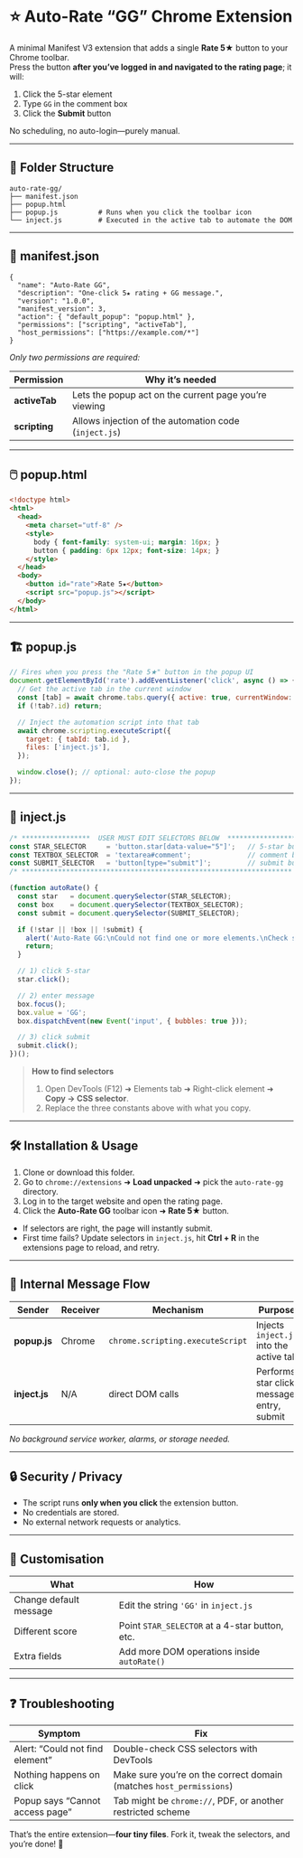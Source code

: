 # ⭐ Auto-Rate “GG” Chrome Extension

A minimal Manifest V3 extension that adds a single **Rate 5★** button to your Chrome toolbar.  
Press the button **after you’ve logged in and navigated to the rating page**; it will:

1. Click the 5-star element  
2. Type `GG` in the comment box  
3. Click the **Submit** button

No scheduling, no auto-login—purely manual.

---

## 📂 Folder Structure
```
auto-rate-gg/
├── manifest.json
├── popup.html
├── popup.js          # Runs when you click the toolbar icon
└── inject.js         # Executed in the active tab to automate the DOM
```

---

## 🔑 manifest.json
```jsonc
{
  "name": "Auto-Rate GG",
  "description": "One-click 5★ rating + GG message.",
  "version": "1.0.0",
  "manifest_version": 3,
  "action": { "default_popup": "popup.html" },
  "permissions": ["scripting", "activeTab"],
  "host_permissions": ["https://example.com/*"]
}
```

*Only two permissions are required:*

| Permission    | Why it’s needed                                         |
| ------------- | ------------------------------------------------------- |
| **activeTab** | Lets the popup act on the current page you’re viewing   |
| **scripting** | Allows injection of the automation code (`inject.js`)    |

---

## 🖱️ popup.html
```html
<!doctype html>
<html>
  <head>
    <meta charset="utf-8" />
    <style>
      body { font-family: system-ui; margin: 16px; }
      button { padding: 6px 12px; font-size: 14px; }
    </style>
  </head>
  <body>
    <button id="rate">Rate 5★</button>
    <script src="popup.js"></script>
  </body>
</html>
```

---

## 🏗️ popup.js
```js
// Fires when you press the "Rate 5★" button in the popup UI
document.getElementById('rate').addEventListener('click', async () => {
  // Get the active tab in the current window
  const [tab] = await chrome.tabs.query({ active: true, currentWindow: true });
  if (!tab?.id) return;

  // Inject the automation script into that tab
  await chrome.scripting.executeScript({
    target: { tabId: tab.id },
    files: ['inject.js'],
  });

  window.close(); // optional: auto-close the popup
});
```

---

## 🤖 inject.js
```js
/* *****************  USER MUST EDIT SELECTORS BELOW  ***************** */
const STAR_SELECTOR     = 'button.star[data-value="5"]';   // 5-star button
const TEXTBOX_SELECTOR  = 'textarea#comment';              // comment box
const SUBMIT_SELECTOR   = 'button[type="submit"]';         // submit button
/* ******************************************************************* */

(function autoRate() {
  const star   = document.querySelector(STAR_SELECTOR);
  const box    = document.querySelector(TEXTBOX_SELECTOR);
  const submit = document.querySelector(SUBMIT_SELECTOR);

  if (!star || !box || !submit) {
    alert('Auto-Rate GG:\nCould not find one or more elements.\nCheck selectors in inject.js');
    return;
  }

  // 1) click 5-star
  star.click();

  // 2) enter message
  box.focus();
  box.value = 'GG';
  box.dispatchEvent(new Event('input', { bubbles: true }));

  // 3) click submit
  submit.click();
})();
```

> **How to find selectors**  
> 1. Open DevTools (F12) ➜ Elements tab ➜ Right-click element ➜ **Copy → CSS selector**.  
> 2. Replace the three constants above with what you copy.

---

## 🛠️ Installation & Usage
1. Clone or download this folder.
2. Go to `chrome://extensions` ➜ **Load unpacked** ➜ pick the `auto-rate-gg` directory.
3. Log in to the target website and open the rating page.
4. Click the **Auto-Rate GG** toolbar icon ➜ **Rate 5★** button.

* If selectors are right, the page will instantly submit.
* First time fails? Update selectors in `inject.js`, hit **Ctrl + R** in the extensions page to reload, and retry.

---

## 💬 Internal Message Flow

| Sender        | Receiver | Mechanism                        | Purpose                                    |
| ------------- | -------- | -------------------------------- | ------------------------------------------ |
| **popup.js**  | Chrome   | `chrome.scripting.executeScript` | Injects `inject.js` into the active tab    |
| **inject.js** | N/A      | direct DOM calls                 | Performs star click, message entry, submit |

*No background service worker, alarms, or storage needed.*

---

## 🔒 Security / Privacy
* The script runs **only when you click** the extension button.
* No credentials are stored.
* No external network requests or analytics.

---

## 🧩 Customisation
| What                   | How                                            |
| ---------------------- | ---------------------------------------------- |
| Change default message | Edit the string `'GG'` in `inject.js`          |
| Different score        | Point `STAR_SELECTOR` at a 4-star button, etc. |
| Extra fields           | Add more DOM operations inside `autoRate()`    |

---

## ❓ Troubleshooting
| Symptom                         | Fix                                                                 |
| ------------------------------- | ------------------------------------------------------------------- |
| Alert: “Could not find element” | Double-check CSS selectors with DevTools                            |
| Nothing happens on click        | Make sure you’re on the correct domain (matches `host_permissions`) |
| Popup says “Cannot access page” | Tab might be `chrome://`, PDF, or another restricted scheme         |


That’s the entire extension—**four tiny files**.
Fork it, tweak the selectors, and you’re done! 🎉
